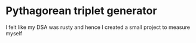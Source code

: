 # Pythagorean triplet generator

I felt like my DSA was rusty and hence I created a small project to measure myself 
